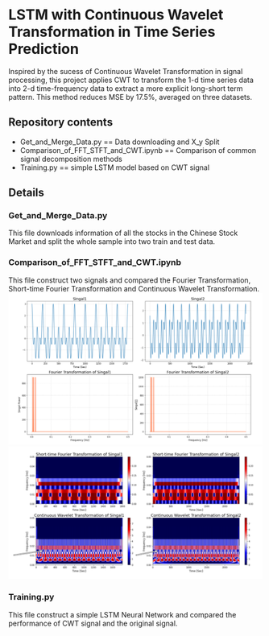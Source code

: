 # LSTM with Continuous Wavelet Transformation in Time Series Prediction
Inspired by the sucess of Continuous Wavelet Transformation in signal processing, this project applies CWT to transform the 1-d time series data into 2-d time-frequency data to extract a more explicit long-short term pattern. This method reduces MSE by 17.5%, averaged on three datasets.
## Repository contents
* Get_and_Merge_Data.py == Data downloading and X_y Split
* Comparison_of_FFT_STFT_and_CWT.ipynb == Comparison of common signal decomposition methods
* Training.py == simple LSTM model based on CWT signal
## Details
### Get_and_Merge_Data.py
This file downloads information of all the stocks in the Chinese Stock Market and split the whole sample into two train and test data.
### Comparison_of_FFT_STFT_and_CWT.ipynb
This file construct two signals and compared the Fourier Transformation, Short-time Fourier Transformation and Continuous Wavelet Transformation.
![Original Signal and FTT](https://github.com/RuichongWang/LSTM-with-Continuous-Wavelet-Transformation-in-Time-Series-Prediction/blob/main/img/Original%20Signal%20and%20FTT.png?raw=true)
![STFT & CWT](https://github.com/RuichongWang/LSTM-with-Continuous-Wavelet-Transformation-in-Time-Series-Prediction/blob/main/img/STFT%20%26%20CWT.png?raw=true)
### Training.py
This file construct a simple LSTM Neural Network and compared the performance of CWT signal and the original signal.
